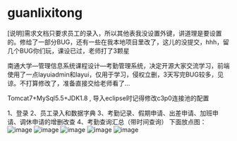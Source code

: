 # guanlixitong

[说明]需求文档只要求员工的录入，所以其他表我没设置外键，讲道理是要设置的。修给了一部分BUG，还有一些在我本地项目里改了，这儿的没提交，hhh，留几个BUG你们玩，课设已过，老师打了3颗星

南通大学—管理信息系统课程设计—考勤管理系统，决定开源大家交流学习，前端使用了一点layuiadmin和layui，仅用于学习，侵权立删，3天写完BUG较多，见谅。不打算修改了，准备直接交给老师看了...

Tomcat7+MySql5.5+JDK1.8 , 导入eclipse时记得修改c3p0连接池的配置

1、登录
2、员工录入和数据字典
3、考勤记录、假期申请、出差申请、加班申请、调休申请的增删改查
4、考勤查询汇总（带时间查询）
下面放点图：
![image](https://github.com/NTDXYG/guanlixitong/blob/master/img/1.png)
![image](https://github.com/NTDXYG/guanlixitong/blob/master/img/2.png)
![image](https://github.com/NTDXYG/guanlixitong/blob/master/img/3.png)
![image](https://github.com/NTDXYG/guanlixitong/blob/master/img/4.png)
![image](https://github.com/NTDXYG/guanlixitong/blob/master/img/5.png)
